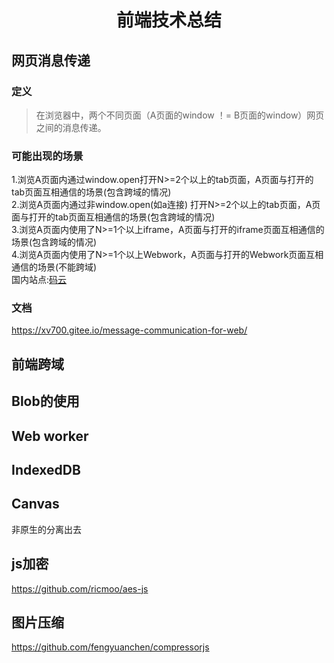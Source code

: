 <h1 align="center">前端技术总结</h1>

## 网页消息传递

### 定义
> 在浏览器中，两个不同页面（A页面的window ！= B页面的window）网页之间的消息传递。

### 可能出现的场景

1.浏览A页面内通过window.open打开N>=2个以上的tab页面，A页面与打开的tab页面互相通信的场景(包含跨域的情况)  
2.浏览A页面内通过非window.open(如a连接)  打开N>=2个以上的tab页面，A页面与打开的tab页面互相通信的场景(包含跨域的情况)  
3.浏览A页面内使用了N>=1个以上iframe，A页面与打开的iframe页面互相通信的场景(包含跨域的情况)  
4.浏览A页面内使用了N>=1个以上Webwork，A页面与打开的Webwork页面互相通信的场景(不能跨域)  
国内站点:[码云](https://gitee.com/xv700/Message-communication-for-web )  


### 文档
https://xv700.gitee.io/message-communication-for-web/

## 前端跨域

## Blob的使用

## Web worker
 
## IndexedDB 

## Canvas

非原生的分离出去
## js加密

https://github.com/ricmoo/aes-js

## 图片压缩

https://github.com/fengyuanchen/compressorjs


